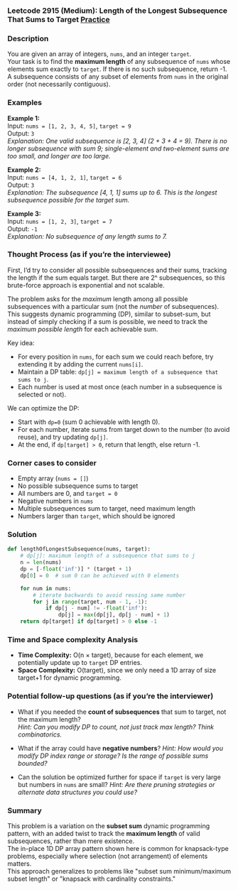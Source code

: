 ### Leetcode 2915 (Medium): Length of the Longest Subsequence That Sums to Target [Practice](https://leetcode.com/problems/length-of-the-longest-subsequence-that-sums-to-target)

### Description  
You are given an array of integers, `nums`, and an integer `target`.  
Your task is to find the **maximum length** of any subsequence of `nums` whose elements sum exactly to `target`. If there is no such subsequence, return -1.  
A subsequence consists of any subset of elements from `nums` in the original order (not necessarily contiguous).

### Examples  

**Example 1:**  
Input: `nums = [1, 2, 3, 4, 5]`, `target = 9`  
Output: `3`  
*Explanation: One valid subsequence is [2, 3, 4] (2 + 3 + 4 = 9). There is no longer subsequence with sum 9; single-element and two-element sums are too small, and longer are too large.*

**Example 2:**  
Input: `nums = [4, 1, 2, 1]`, `target = 6`  
Output: `3`  
*Explanation: The subsequence [4, 1, 1] sums up to 6. This is the longest subsequence possible for the target sum.*

**Example 3:**  
Input: `nums = [1, 2, 3]`, `target = 7`  
Output: `-1`  
*Explanation: No subsequence of any length sums to 7.*

### Thought Process (as if you’re the interviewee)  
First, I’d try to consider all possible subsequences and their sums, tracking the length if the sum equals target. But there are 2ⁿ subsequences, so this brute-force approach is exponential and not scalable.

The problem asks for the *maximum* length among all possible subsequences with a particular sum (not the *number* of subsequences).  
This suggests dynamic programming (DP), similar to subset-sum, but instead of simply checking if a sum is possible, we need to track the *maximum possible length* for each achievable sum.

Key idea:  
- For every position in `nums`, for each sum we could reach before, try extending it by adding the current `nums[i]`.  
- Maintain a DP table: `dp[j] = maximum length of a subsequence that sums to j`.  
- Each number is used at most once (each number in a subsequence is selected or not).

We can optimize the DP:
- Start with `dp=0` (sum 0 achievable with length 0).
- For each number, iterate sums from target down to the number (to avoid reuse), and try updating `dp[j]`.
- At the end, if `dp[target] > 0`, return that length, else return -1.

### Corner cases to consider  
- Empty array (`nums = []`)
- No possible subsequence sums to target
- All numbers are 0, and `target = 0`
- Negative numbers in `nums`
- Multiple subsequences sum to target, need maximum length
- Numbers larger than `target`, which should be ignored

### Solution

```python
def lengthOfLongestSubsequence(nums, target):
    # dp[j]: maximum length of a subsequence that sums to j
    n = len(nums)
    dp = [-float('inf')] * (target + 1)
    dp[0] = 0  # sum 0 can be achieved with 0 elements

    for num in nums:
        # iterate backwards to avoid reusing same number
        for j in range(target, num - 1, -1):
            if dp[j - num] != -float('inf'):
                dp[j] = max(dp[j], dp[j - num] + 1)
    return dp[target] if dp[target] > 0 else -1
```

### Time and Space complexity Analysis  

- **Time Complexity:** O(n × target), because for each element, we potentially update up to `target` DP entries.
- **Space Complexity:** O(target), since we only need a 1D array of size target+1 for dynamic programming.

### Potential follow-up questions (as if you’re the interviewer)  

- What if you needed the **count of subsequences** that sum to target, not the maximum length?  
  *Hint: Can you modify DP to count, not just track max length? Think combinatorics.*

- What if the array could have **negative numbers**?
  *Hint: How would you modify DP index range or storage? Is the range of possible sums bounded?*

- Can the solution be optimized further for space if `target` is very large but numbers in `nums` are small?
  *Hint: Are there pruning strategies or alternate data structures you could use?*

### Summary
This problem is a variation on the **subset sum** dynamic programming pattern, with an added twist to track the **maximum length** of valid subsequences, rather than mere existence.  
The in-place 1D DP array pattern shown here is common for knapsack-type problems, especially where selection (not arrangement) of elements matters.  
This approach generalizes to problems like "subset sum minimum/maximum subset length" or "knapsack with cardinality constraints."